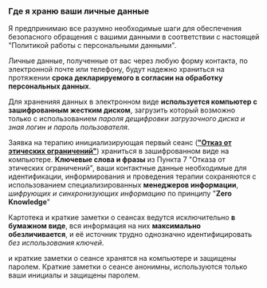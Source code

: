 ### Где я храню ваши личные данные

Я предпринимаю все разумно необходимые шаги для обеспечения безопасного обращения с вашими данными в соответствии с настоящей "Политикой работы с персональными данными".

Личные данные, полученные от вас через любую форму контакта, по электронной почте или телефону, будут надежно храниться на протяжении **срока декларируемого в согласии на обработку персональных данных**.

Для храненияя данных в электронном виде **используется компьютер с зашифрованным жестким диском**, загрузить который возможно только с использованием _пароля дещифровки загрузочного диска и зная логин и пароль пользователя_.

Заявка  на терапию инициализирующая первый сеанс (**["Отказ от этических ограничений"](/disclaimer/)**) храниться в зашифрованном виде на компьютере. **Ключевые слова и фразы** из Пункта 7 "Отказа от этических ограничений", ваши контактные данные необходимые для идентификации, информирования и проведения терапии сохраняются с использованием специализированных **менеджеров информации**, _шифрующих и синхронизующих информацию_ по принципу "**Zero Knowledge**"

Картотека и краткие заметки о сеансах ведутся исключительно **в бумажном виде**, вся информация на них **максимально обезличивается**, и её источник трудно однозначно идентифицировать _без использования ключей_.  

и краткие заметки о сеансе хранятся на компьютере и защищены паролем.
Краткие заметки о сеансе анонимны, используются только ваши инициалы и защищены паролем.

